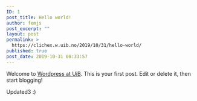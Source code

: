 ```yaml
---
ID: 1
post_title: Hello world!
author: femjs
post_excerpt: ""
layout: post
permalink: >
  https://clichex.w.uib.no/2019/10/31/hello-world/
published: true
post_date: 2019-10-31 08:33:57
---
```

Welcome to <a href="https://w.uib.no/">Wordpress at UiB</a>. This is your first post. Edit or delete it, then start blogging!

Updated3 :)
